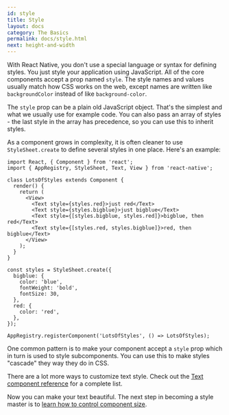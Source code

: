 ```yaml
---
id: style
title: Style
layout: docs
category: The Basics
permalink: docs/style.html
next: height-and-width
---
```


With React Native, you don't use a special language or syntax for  defining styles. You just style your application using JavaScript. All of the core components accept a prop named `style`. The style names and values usually match how CSS works on the web, except names are written like `backgroundColor` instead of like `background-color`.

The `style` prop can be a plain old JavaScript object. That's the simplest and what we usually use for example code. You can also pass an array of styles - the last style in the array has precedence, so you can use this to inherit styles.

As a component grows in complexity, it is often cleaner to use `StyleSheet.create` to define several styles in one place. Here's an example:

```ReactNativeWebPlayer
import React, { Component } from 'react';
import { AppRegistry, StyleSheet, Text, View } from 'react-native';

class LotsOfStyles extends Component {
  render() {
    return (
      <View>
        <Text style={styles.red}>just red</Text>
        <Text style={styles.bigblue}>just bigblue</Text>
        <Text style={[styles.bigblue, styles.red]}>bigblue, then red</Text>
        <Text style={[styles.red, styles.bigblue]}>red, then bigblue</Text>
      </View>
    );
  }
}

const styles = StyleSheet.create({
  bigblue: {
    color: 'blue',
    fontWeight: 'bold',
    fontSize: 30,
  },
  red: {
    color: 'red',
  },
});

AppRegistry.registerComponent('LotsOfStyles', () => LotsOfStyles);
```

One common pattern is to make your component accept a `style` prop which in
turn is used to style subcomponents. You can use this to make styles "cascade" they way they do in CSS.

There are a lot more ways to customize text style. Check out the [Text component reference](/react-native/docs/text.html) for a complete list.

Now you can make your text beautiful. The next step in becoming a style master is to [learn how to control component size](/react-native/docs/height-and-width.html).
